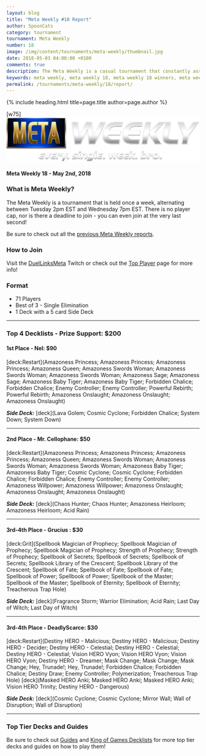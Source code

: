```yaml
---
layout: blog
title: "Meta Weekly #18 Report"
author: SpoonCats
category: tournament
tournament: Meta Weekly
number: 18
image: /img/content/tournaments/meta-weekly/thumbnail.jpg
date: 2018-05-03 04:00:00 +0100
comments: true
description: The Meta Weekly is a casual tournament that constantly assesses the ever-changing Meta. Check out the report of these top players, their decks, and prizes!
keywords: meta weekly, meta weekly 18, meta weekly 18 winners, meta weekly 18 decks, tournament, Dkayed, duel links meta, geargia, anki, masked heroes, sylvan
permalink: /tournaments/meta-weekly/18/report/
---
```


{% include heading.html title=page.title author=page.author %}

[w75]
![](/img/content/tournaments/meta-weekly/banner.png)

#### Meta Weekly 18 - May 2nd, 2018

### What is Meta Weekly?
The Meta Weekly is a tournament that is held once a week, alternating between Tuesday 2pm EST and Wednesday 7pm EST. There is no player cap, nor is there a deadline to join - you can even join at the very last second!

Be sure to check out all the [previous Meta Weekly reports](/tournaments/meta-weekly/).

### How to Join
Visit the [DuelLinksMeta](https://www.twitch.tv/duellinksmeta) Twitch or check out the [Top Player](/community/) page for more info!

### Format
- 71 Players
- Best of 3 - Single Elimination 
- 1 Deck with a 5 card Side Deck

---

### Top 4 Decklists - Prize Support: $200

#### 1st Place - Nel: $90

[deck:Restart](Amazoness Princess; Amazoness Princess; Amazoness Princess; Amazoness Queen; Amazoness Swords Woman; Amazoness Swords Woman; Amazoness Swords Woman; Amazoness Sage; Amazoness Sage; Amazoness Baby Tiger; Amazoness Baby Tiger; Forbidden Chalice; Forbidden Chalice; Enemy Controller; Enemy Controller; Powerful Rebirth; Powerful Rebirth; Amazoness Onslaught; Amazoness Onslaught; Amazoness Onslaught)

***Side Deck:***
[deck](Lava Golem; Cosmic Cyclone; Forbidden Chalice; System Down; System Down)

---

#### 2nd Place - Mr. Cellophane: $50

[deck:Restart](Amazoness Princess; Amazoness Princess; Amazoness Princess; Amazoness Queen; Amazoness Swords Woman; Amazoness Swords Woman; Amazoness Swords Woman; Amazoness Baby Tiger; Amazoness Baby Tiger; Cosmic Cyclone; Cosmic Cyclone; Forbidden Chalice; Forbidden Chalice; Enemy Controller; Enemy Controller; Amazoness Willpower; Amazoness Willpower; Amazoness Onslaught; Amazoness Onslaught; Amazoness Onslaught)

***Side Deck:***
[deck](Chaos Hunter; Chaos Hunter; Amazoness Heirloom; Amazoness Heirloom; Acid Rain)

---

#### 3rd-4th Place - Grucius : $30

[deck:Grit](Spellbook Magician of Prophecy; Spellbook Magician of Prophecy; Spellbook Magician of Prophecy; Strength of Prophecy; Strength of Prophecy; Spellbook of Secrets; Spellbook of Secrets; Spellbook of Secrets; Spellbook Library of the Crescent; Spellbook Library of the Crescent; Spellbook of Fate; Spellbook of Fate; Spellbook of Fate; Spellbook of Power; Spellbook of Power; Spellbook of the Master; Spellbook of the Master; Spellbook of Eternity; Spellbook of Eternity; Treacherous Trap Hole)

***Side Deck:***
[deck](Fragrance Storm; Warrior Elimination; Acid Rain; Last Day of Witch; Last Day of Witch)

---

#### 3rd-4th Place - DeadlyScarce: $30

[deck:Restart](Destiny HERO - Malicious; Destiny HERO - Malicious; Destiny HERO - Decider; Destiny HERO - Celestial; Destiny HERO - Celestial; Destiny HERO - Celestial; Vision HERO Vyon; Vision HERO Vyon; Vision HERO Vyon; Destiny HERO - Dreamer; Mask Change; Mask Change; Mask Change; Hey, Trunade!; Hey, Trunade!; Forbidden Chalice; Forbidden Chalice; Destiny Draw; Enemy Controller; Polymerization; Treacherous Trap Hole)
[deck](Masked HERO Anki; Masked HERO Anki; Masked HERO Anki; Vision HERO Trinity; Destiny HERO - Dangerous)

***Side Deck:***
[deck](Cosmic Cyclone; Cosmic Cyclone; Mirror Wall; Wall of Disruption; Wall of Disruption)

---

### Top Tier Decks and Guides
Be sure to check out [Guides](/guides/) and [King of Games Decklists](/top-decks/) for more top tier decks and guides on how to play them!